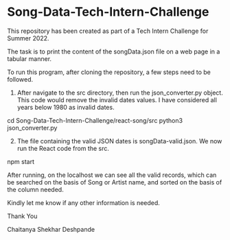 # Song-Data-Tech-Intern-Challenge

This repository has been created as part of a Tech Intern Challenge for Summer 2022.

The task is to print the content of the songData.json file on a web page in a tabular manner.

To run this program, after cloning the repository, a few steps need to be followed.

1. After navigate to the src directory, then run the json_converter.py object. This code would remove the invalid dates values. I have considered all years below 1980 as invalid dates.

cd Song-Data-Tech-Intern-Challenge/react-song/src
python3 json_converter.py

2. The file containing the valid JSON dates is songData-valid.json. We now run the React code from the src.

npm start

After running, on the localhost we can see all the valid records, which can be searched on the basis of Song or Artist name, and sorted on the basis of the column needed.

Kindly let me know if any other information is needed.

Thank You

Chaitanya Shekhar Deshpande
